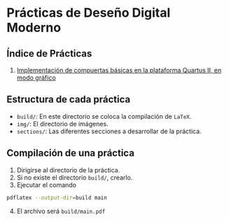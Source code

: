# Prácticas de Deseño Digital Moderno

## Índice de Prácticas
1. [Implementación de compuertas básicas en la plataforma Quartus II, en modo gráfico](practica01/)

## Estructura de cada práctica
- `build/`: En este directorio se coloca la compilación de `LaTeX`.
- `img/`: El directorio de imágenes.
- `sections/`: Las diferentes secciones a desarrollar de la práctica.

## Compilación de una práctica
1. Dirigirse al directorio de la práctica.
2. Si no existe el directorio `build/`, crearlo.
3. Ejecutar el comando
```bash
pdflatex --output-dir=build main
```
4. El archivo será `build/main.pdf`
